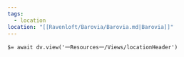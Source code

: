 ```yaml
---
tags:
  - location
location: "[[Ravenloft/Barovia/Barovia.md|Barovia]]"
---
```


`$= await dv.view('一Resources一/Views/locationHeader')`


